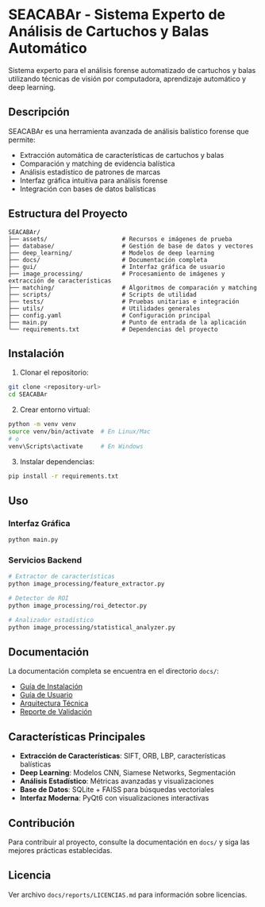 # SEACABAr - Sistema Experto de Análisis de Cartuchos y Balas Automático

Sistema experto para el análisis forense automatizado de cartuchos y balas utilizando técnicas de visión por computadora, aprendizaje automático y deep learning.

## Descripción

SEACABAr es una herramienta avanzada de análisis balístico forense que permite:

- Extracción automática de características de cartuchos y balas
- Comparación y matching de evidencia balística
- Análisis estadístico de patrones de marcas
- Interfaz gráfica intuitiva para análisis forense
- Integración con bases de datos balísticas

## Estructura del Proyecto

```
SEACABAr/
├── assets/                     # Recursos e imágenes de prueba
├── database/                   # Gestión de base de datos y vectores
├── deep_learning/              # Modelos de deep learning
├── docs/                       # Documentación completa
├── gui/                        # Interfaz gráfica de usuario
├── image_processing/           # Procesamiento de imágenes y extracción de características
├── matching/                   # Algoritmos de comparación y matching
├── scripts/                    # Scripts de utilidad
├── tests/                      # Pruebas unitarias e integración
├── utils/                      # Utilidades generales
├── config.yaml                 # Configuración principal
├── main.py                     # Punto de entrada de la aplicación
└── requirements.txt            # Dependencias del proyecto
```

## Instalación

1. Clonar el repositorio:
```bash
git clone <repository-url>
cd SEACABAr
```

2. Crear entorno virtual:
```bash
python -m venv venv
source venv/bin/activate  # En Linux/Mac
# o
venv\Scripts\activate     # En Windows
```

3. Instalar dependencias:
```bash
pip install -r requirements.txt
```

## Uso

### Interfaz Gráfica
```bash
python main.py
```

### Servicios Backend
```bash
# Extractor de características
python image_processing/feature_extractor.py

# Detector de ROI
python image_processing/roi_detector.py

# Analizador estadístico
python image_processing/statistical_analyzer.py
```

## Documentación

La documentación completa se encuentra en el directorio `docs/`:

- [Guía de Instalación](docs/GUIA_INSTALACION.md)
- [Guía de Usuario](docs/GUIA_USUARIO.md)
- [Arquitectura Técnica](docs/reports/ARQUITECTURA_TECNICA.md)
- [Reporte de Validación](docs/reports/VALIDATION_REPORT.md)

## Características Principales

- **Extracción de Características**: SIFT, ORB, LBP, características balísticas
- **Deep Learning**: Modelos CNN, Siamese Networks, Segmentación
- **Análisis Estadístico**: Métricas avanzadas y visualizaciones
- **Base de Datos**: SQLite + FAISS para búsquedas vectoriales
- **Interfaz Moderna**: PyQt6 con visualizaciones interactivas

## Contribución

Para contribuir al proyecto, consulte la documentación en `docs/` y siga las mejores prácticas establecidas.

## Licencia

Ver archivo `docs/reports/LICENCIAS.md` para información sobre licencias.